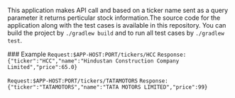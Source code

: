 This application makes API call and based on a ticker name sent as a query parameter it returns perticular stock information.The source code for the application along with the test cases is available in this repository.
You can build the project by ```./gradlew build``` and to run all test cases by ```./gradlew test```.

### Example
```Request:$APP-HOST:PORT/tickers/HCC```
```Response:{"ticker":"HCC","name":"Hindustan Construction Company Limited","price":65.0}```


```Request:$APP-HOST:PORT/tickers/TATAMOTORS```
```Response:{"ticker":"TATAMOTORS","name":"TATA MOTORS LIMITED","price":99}```



